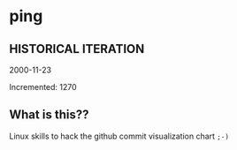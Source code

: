 # ping

## HISTORICAL ITERATION
2000-11-23

Incremented: 1270

## What is this?? 
Linux skills to hack the github commit visualization chart `;-)`
